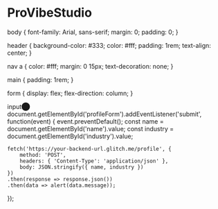 # ProVibeStudio
<!DOCTYPE html>
<html lang="en">
<head>
    <meta charset="UTF-8">
    <meta name="viewport" content="width=device-width, initial-scale=1.0">
    <title>ProVibe Studio</title>
    <link rel="stylesheet" href="styles.css">
</head>
<body>
    <div id="root"></div>
    <script src="app.js"></script>
</body>
</html>
body {
    font-family: Arial, sans-serif;
    margin: 0;
    padding: 0;
}

header {
    background-color: #333;
    color: #fff;
    padding: 1rem;
    text-align: center;
}

nav a {
    color: #fff;
    margin: 0 15px;
    text-decoration: none;
}

main {
    padding: 1rem;
}

form {
    display: flex;
    flex-direction: column;
}

input⬤
document.getElementById('profileForm').addEventListener('submit', function(event) {
    event.preventDefault();
    const name = document.getElementById('name').value;
    const industry = document.getElementById('industry').value;

    fetch('https://your-backend-url.glitch.me/profile', {
        method: 'POST',
        headers: { 'Content-Type': 'application/json' },
        body: JSON.stringify({ name, industry })
    })
    .then(response => response.json())
    .then(data => alert(data.message));
});